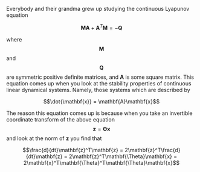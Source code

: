 Everybody and their grandma grew up studying the continuous Lyapunov equation

$$\mathbf{M}\mathbf{A} + \mathbf{A}^T\mathbf{M} = -\mathbf{Q}$$

where $$\mathbf{M}$$ and $$\mathbf{Q}$$ are symmetric positive definite matrices, and $\mathbf{A}$ is some square matrix. This equation comes up when you look at the stability properties of continuous linear dynamical systems. Namely, those systems which are described by 

$$\dot{\mathbf{x}} = \mathbf{A}\mathbf{x}$$

The reason this equation comes up is because when you take an invertible coordinate transform of the above equation $$\mathbf{z} = \mathbf{\Theta}\mathbf{x}$$ and look at the norm of $\mathbf{z}$ you find that

$$\frac{d}{dt}\mathbf{z}^T\mathbf{z} = 2\mathbf{z}^T\frac{d}{dt}\mathbf{z} = 2\mathbf{z}^T\mathbf{\Theta}\mathbf{x} = 2\mathbf{x}^T\mathbf{\Theta}^T\mathbf{\Theta}\mathbf{x}$$
